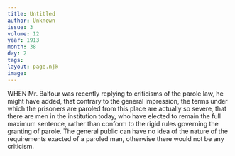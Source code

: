 ```yaml
---
title: Untitled
author: Unknown
issue: 3
volume: 12
year: 1913
month: 38
day: 2
tags:
layout: page.njk
image:
---
```

WHEN Mr. Balfour was recently replying to criticisms of the parole law, he might have added, that contrary to the general impression, the terms under which the prisoners are paroled from this place are actually so severe, that there are men in the institution today, who have elected to remain the full maximum sentence, rather than conform to the rigid rules governing the granting of parole.    The general public can have no idea of the nature of the requirements exacted of a paroled man, otherwise there would not be any criticism. 




